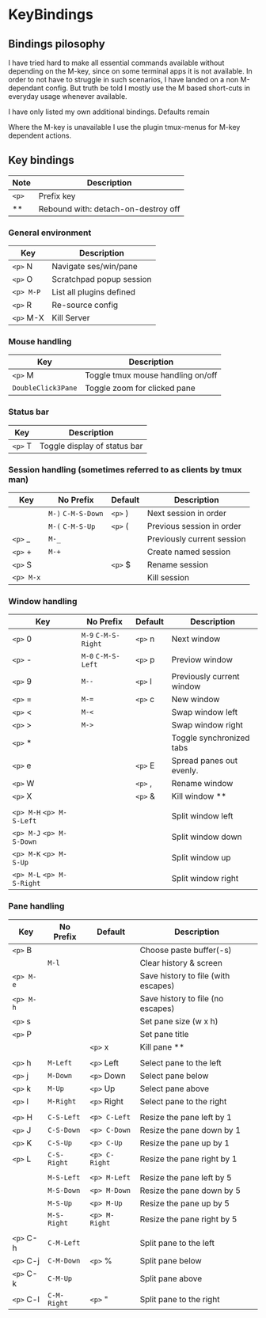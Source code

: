 # KeyBindings

## Bindings pilosophy

I have tried hard to make all essential commands available without
depending on the M-key, since on some terminal apps it is not available.
In order to not have to struggle in such scenarios, I have landed
on a non M-dependant config. But truth be told I mostly use the
M based short-cuts in everyday usage whenever available.

I have only listed my own additional bindings. Defaults remain

Where the M-key is unavailable I use the plugin tmux-menus for M-key
dependent actions.

## Key bindings

| Note  | Description                         |
| ----- | ----------------------------------- |
| `<p>` | Prefix key                          |
| \*\*  | Rebound with: detach-on-destroy off |

### General environment

| Key       | Description              |
| --------- | ------------------------ |
| `<p>` N   | Navigate ses/win/pane    |
| `<p>` O   | Scratchpad popup session |
| `<p> M-P` | List all plugins defined |
| `<p>` R   | Re-source config         |
| `<p>` M-X | Kill Server              |

### Mouse handling

| Key                | Description                       |
| ------------------ | --------------------------------- |
| `<p>` M            | Toggle tmux mouse handling on/off |
| `DoubleClick3Pane` | Toggle zoom for clicked pane      |

### Status bar

| Key     | Description                  |
| ------- | ---------------------------- |
| `<p>` T | Toggle display of status bar |

### Session handling (sometimes referred to as clients by tmux man)

| Key       | No Prefix          | Default | Description                |
| --------- | ------------------ | ------- | -------------------------- |
|           | `M-)` `C-M-S-Down` | `<p>` ) | Next session in order      |
|           | `M-(` `C-M-S-Up`   | `<p>` ( | Previous session in order  |
| `<p>` \_  | `M-_`              |         | Previously current session |
| `<p>` +   | `M-+`              |         | Create named session       |
| `<p>` S   |                    | `<p>` $ | Rename session             |
| `<p> M-x` |                    |         | Kill session               |

### Window handling

| Key                       | No Prefix           | Default | Description               |
| ------------------------- | ------------------- | ------- | ------------------------- |
| `<p>` 0                   | `M-9` `C-M-S-Right` | `<p>` n | Next window               |
| `<p>` -                   | `M-0` `C-M-S-Left`  | `<p>` p | Previow window            |
| `<p>` 9                   | `M--`               | `<p>` l | Previously current window |
| `<p>` =                   | `M-=`               | `<p>` c | New window                |
| `<p>` <                   | `M-<`               |         | Swap window left          |
| `<p>` >                   | `M->`               |         | Swap window right         |
| `<p>` \*                  |                     |         | Toggle synchronized tabs  |
| `<p>` e                   |                     | `<p>` E | Spread panes out evenly.  |
| `<p>` W                   |                     | `<p>` , | Rename window             |
| `<p>` X                   |                     | `<p>` & | Kill window \*\*          |
|                           |                     |         |                           |
| `<p> M-H` `<p> M-S-Left`  |                     |         | Split window left         |
| `<p> M-J` `<p> M-S-Down`  |                     |         | Split window down         |
| `<p> M-K` `<p> M-S-Up`    |                     |         | Split window up           |
| `<p> M-L` `<p> M-S-Right` |                     |         | Split window right        |

### Pane handling

| Key       | No Prefix   | Default       | Description                         |
| --------- | ----------- | ------------- | ----------------------------------- |
| `<p>` B   |             |               | Choose paste buffer(-s)             |
|           | `M-l`       |               | Clear history & screen              |
| `<p> M-e` |             |               | Save history to file (with escapes) |
| `<p> M-h` |             |               | Save history to file (no escapes)   |
| `<p>` s   |             |               | Set pane size (w x h)               |
| `<p>` P   |             |               | Set pane title                      |
|           |             | `<p>` x       | Kill pane \*\*                      |
|           |             |               |                                     |
| `<p>` h   | `M-Left`    | `<p>` Left    | Select pane to the left             |
| `<p>` j   | `M-Down`    | `<p>` Down    | Select pane below                   |
| `<p>` k   | `M-Up`      | `<p>` Up      | Select pane above                   |
| `<p>` l   | `M-Right`   | `<p>` Right   | Select pane to the right            |
|           |             |               |                                     |
| `<p>` H   | `C-S-Left`  | `<p> C-Left`  | Resize the pane left by 1           |
| `<p>` J   | `C-S-Down`  | `<p> C-Down`  | Resize the pane down by 1           |
| `<p>` K   | `C-S-Up`    | `<p> C-Up`    | Resize the pane up by 1             |
| `<p>` L   | `C-S-Right` | `<p> C-Right` | Resize the pane right by 1          |
|           |             |               |                                     |
|           | `M-S-Left`  | `<p> M-Left`  | Resize the pane left by 5           |
|           | `M-S-Down`  | `<p> M-Down`  | Resize the pane down by 5           |
|           | `M-S-Up`    | `<p> M-Up`    | Resize the pane up by 5             |
|           | `M-S-Right` | `<p> M-Right` | Resize the pane right by 5          |
|           |             |               |                                     |
| `<p>` C-h | `C-M-Left`  |               | Split pane to the left              |
| `<p>` C-j | `C-M-Down`  | `<p>` %       | Split pane below                    |
| `<p>` C-k | `C-M-Up`    |               | Split pane above                    |
| `<p>` C-l | `C-M-Right` | `<p>` "       | Split pane to the right             |

